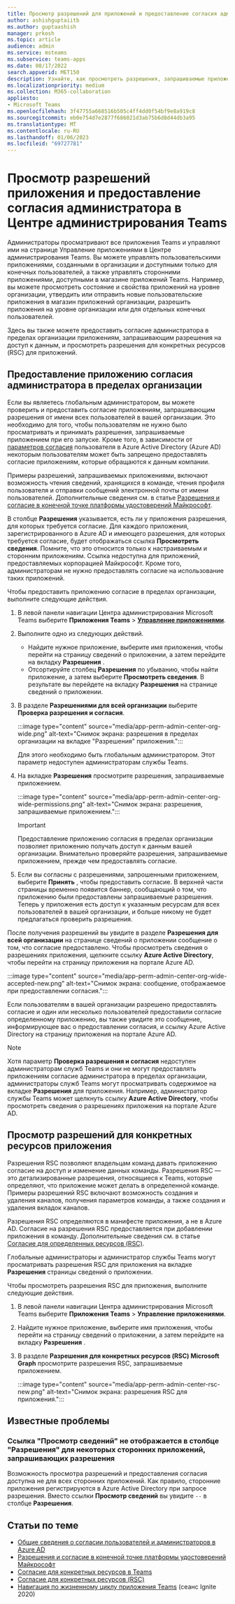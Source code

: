 ```yaml
---
title: Просмотр разрешений для приложений и предоставление согласия администратора в Центре администрирования Microsoft Teams
author: ashishguptaiitb
ms.author: guptaashish
manager: prkosh
ms.topic: article
audience: admin
ms.service: msteams
ms.subservice: teams-apps
ms.date: 08/17/2022
search.appverid: MET150
description: Узнайте, как просмотреть разрешения, запрашиваемые приложениями, и предоставить согласие администратора приложениям на странице "Управление приложениями" Центра администрирования Microsoft Teams.
ms.localizationpriority: medium
ms.collection: M365-collaboration
appliesto:
- Microsoft Teams
ms.openlocfilehash: 3f47755a668516b505c4ff4dd0f54bf9e8a919c8
ms.sourcegitcommit: eb0e754d7e2877f686021d3ab75b6d8d44db3a95
ms.translationtype: MT
ms.contentlocale: ru-RU
ms.lasthandoff: 01/06/2023
ms.locfileid: "69727781"
---
```

# <a name="view-app-permissions-and-grant-admin-consent-in-teams-admin-center"></a>Просмотр разрешений приложения и предоставление согласия администратора в Центре администрирования Teams

Администраторы просматривают все приложения Teams и управляют ими на странице Управление приложениями в Центре администрирования Teams. Вы можете управлять пользовательскими приложениями, созданными в организации и доступными только для конечных пользователей, а также управлять сторонними приложениями, доступными в магазине приложений Teams. Например, вы можете просмотреть состояние и свойства приложений на уровне организации, утвердить или отправить новые пользовательские приложения в магазин приложений организации, разрешить приложения на уровне организации или для отдельных конечных пользователей.

Здесь вы также можете предоставить согласие администратора в пределах организации приложениям, запрашивающим разрешения на доступ к данным, и просмотреть разрешения для конкретных ресурсов (RSC) для приложений.

## <a name="grant-org-wide-admin-consent-to-an-app"></a>Предоставление приложению согласия администратора в пределах организации

Если вы являетесь глобальным администратором, вы можете проверить и предоставить согласие приложениям, запрашивающим разрешения от имени всех пользователей в вашей организации. Это необходимо для того, чтобы пользователям не нужно было просматривать и принимать разрешения, запрашиваемые приложением при его запуске. Кроме того, в зависимости от [параметров согласия](/azure/active-directory/manage-apps/configure-user-consent) пользователя в Azure Active Directory (Azure AD) некоторым пользователям может быть запрещено предоставлять согласие приложениям, которые обращаются к данным компании.

Примеры разрешений, запрашиваемых приложениями, включают возможность чтения сведений, хранящихся в команде, чтения профиля пользователя и отправки сообщений электронной почты от имени пользователей. Дополнительные сведения см. в статье [Разрешения и согласие в конечной точке платформы удостоверений Майкрософт](/azure/active-directory/develop/v2-permissions-and-consent).

В столбце **Разрешения** указывается, есть ли у приложения разрешения, для которых требуется согласие. Для каждого приложения, зарегистрированного в Azure AD и имеющего разрешения, для которых требуется согласие, будет отображаться ссылка **Просмотреть сведения**. Помните, что это относится только к настраиваемым и сторонним приложениям. Ссылка недоступна для приложений, предоставляемых корпорацией Майкрософт. Кроме того, администраторам не нужно предоставлять согласие на использование таких приложений.

Чтобы предоставить приложению согласие в пределах организации, выполните следующие действия.

1. В левой панели навигации Центра администрирования Microsoft Teams выберите **Приложения Teams** > **[Управление приложениями](https://admin.teams.microsoft.com/policies/manage-apps)**.

1. Выполните одно из следующих действий.
    * Найдите нужное приложение, выберите имя приложения, чтобы перейти на страницу сведений о приложении, а затем перейдите на вкладку **Разрешения** .
    * Отсортируйте столбец **Разрешения** по убыванию, чтобы найти приложение, а затем выберите **Просмотреть сведения**. В результате вы перейдете на вкладку **Разрешения** на странице сведений о приложении.

1. В разделе **Разрешениями для всей организации** выберите **Проверка разрешения и согласия**.

    :::image type="content" source="media/app-perm-admin-center-org-wide.png" alt-text="Снимок экрана: разрешения в пределах организации на вкладке &quot;Разрешения&quot; приложения.":::

    Для этого необходимо быть глобальным администратором. Этот параметр недоступен администраторам службы Teams.

1. На вкладке **Разрешения** просмотрите разрешения, запрашиваемые приложением.

    :::image type="content" source="media/app-perm-admin-center-org-wide-permissions.png" alt-text="Снимок экрана: разрешения, запрашиваемые приложением.":::

    > [!IMPORTANT]
    > Предоставление приложению согласия в пределах организации позволяет приложению получать доступ к данным вашей организации. Внимательно проверяйте разрешения, запрашиваемые приложением, прежде чем предоставлять согласие.

1. Если вы согласны с разрешениями, запрошенными приложением, выберите **Принять** , чтобы предоставить согласие. В верхней части страницы временно появится баннер, сообщающий о том, что приложению были предоставлены запрашиваемые разрешения. Теперь у приложения есть доступ к указанным ресурсам для всех пользователей в вашей организации, и больше никому не будет предлагаться проверить разрешения.

После получения разрешений вы увидите в разделе **Разрешения для всей организации** на странице сведений о приложении сообщение о том, что согласие предоставлено. Чтобы просмотреть сведения о разрешениях приложения, щелкните ссылку **Azure Active Directory**, чтобы перейти на страницу приложения на портале Azure AD.

:::image type="content" source="media/app-perm-admin-center-org-wide-accepted-new.png" alt-text="Снимок экрана: сообщение, отображаемое при предоставлении согласия.":::

Если пользователям в вашей организации разрешено предоставлять согласие и один или несколько пользователей предоставили согласие определенному приложению, вы также увидите это сообщение, информирующее вас о предоставлении согласия, и ссылку Azure Active Directory на страницу приложения на портале Azure AD.

> [!NOTE]
> Хотя параметр **Проверка разрешения и согласия** недоступен администраторам служб Teams и они не могут предоставлять приложениям согласие администратора в пределах организации, администраторы служб Teams могут просматривать содержимое на вкладке **Разрешения** для приложения. Например, администратор службы Teams может щелкнуть ссылку **Azure Active Directory**, чтобы просмотреть сведения о разрешениях приложения на портале Azure AD.

## <a name="view-resource-specific-consent-permissions-of-an-app"></a>Просмотр разрешений для конкретных ресурсов приложения

Разрешения RSC позволяют владельцам команд давать приложению согласие на доступ и изменение данных команды. Разрешения RSC — это детализированные разрешения, относящиеся к Teams, которые определяют, что приложение может делать в определенной команде. Примеры разрешений RSC включают возможность создания и удаления каналов, получения параметров команды, а также создания и удаления вкладок каналов.

Разрешения RSC определяются в манифесте приложения, а не в Azure AD. Согласие на разрешения RSC предоставляется при добавлении приложения в команду. Дополнительные сведения см. в статье [Согласие для определенных ресурсов (RSC)](/microsoftteams/platform/graph-api/rsc/resource-specific-consent).

Глобальные администраторы и администратор службы Teams могут просматривать разрешения RSC для приложения на вкладке **Разрешения** страницы сведений о приложении.

Чтобы просмотреть разрешения RSC для приложения, выполните следующие действия.

1. В левой панели навигации Центра администрирования Microsoft Teams выберите **Приложения Teams** > **Управление приложениями**.
1. Найдите нужное приложение, выберите имя приложения, чтобы перейти на страницу сведений о приложении, а затем перейдите на вкладку **Разрешения** .
1. В разделе **Разрешения для конкретных ресурсов (RSC) Microsoft Graph** просмотрите разрешения RSC, запрашиваемые приложением.

    :::image type="content" source="media/app-perm-admin-center-rsc-new.png" alt-text="Снимок экрана: разрешения RSC для приложения.":::

## <a name="known-issues"></a>Известные проблемы

### <a name="the-view-details-link-isnt-displayed-in-the-permissions-column-for-some-third-party-apps-that-request-permissions"></a>Ссылка "Просмотр сведений" не отображается в столбце "Разрешения" для некоторых сторонних приложений, запрашивающих разрешения

Возможность просмотра разрешений и предоставления согласия доступна не для всех сторонних приложений. Как правило, сторонние приложения регистрируются в Azure Active Directory при запросе разрешения. Вместо ссылки **Просмотр сведений** вы увидите `--` в столбце **Разрешения**.

## <a name="related-articles"></a>Статьи по теме

* [Общие сведения о согласии пользователей и администраторов в Azure AD](/azure/active-directory/manage-apps/user-admin-consent-overview)
* [Разрешения и согласие в конечной точке платформы удостоверений Майкрософт](/azure/active-directory/develop/v2-permissions-and-consent)
* [Согласие для конкретных ресурсов в Teams](resource-specific-consent.md)
* [Согласие для конкретных ресурсов (RSC)](/microsoftteams/platform/graph-api/rsc/resource-specific-consent)
* [Навигация по жизненному циклу приложения Teams](https://aka.ms/PR132) (сеанс Ignite 2020)
